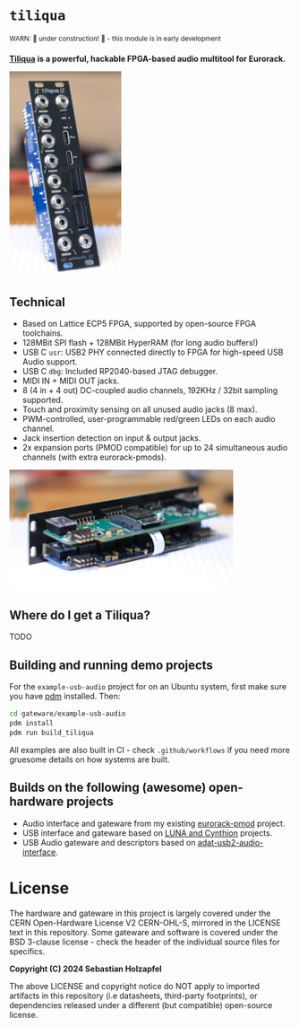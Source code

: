 # `tiliqua`

<sup>WARN: 🚧 under construction! 🚧 - this module is in early development</sup>

**[Tiliqua](https://en.wikipedia.org/wiki/Blue-tongued_skink) is a powerful, hackable FPGA-based audio multitool for Eurorack.**

<img src="doc/img/tiliqua-proto1-front.jpg" width="200">

## Technical
- Based on Lattice ECP5 FPGA, supported by open-source FPGA toolchains.
- 128MBit SPI flash + 128MBit HyperRAM (for long audio buffers!)
- USB C `usr`: USB2 PHY connected directly to FPGA for high-speed USB Audio support.
- USB C `dbg`: Included RP2040-based JTAG debugger.
- MIDI IN + MIDI OUT jacks.
- 8 (4 in + 4 out) DC-coupled audio channels, 192KHz / 32bit sampling supported.
- Touch and proximity sensing on all unused audio jacks (8 max).
- PWM-controlled, user-programmable red/green LEDs on each audio channel.
- Jack insertion detection on input & output jacks.
- 2x expansion ports (PMOD compatible) for up to 24 simultaneous audio channels (with extra eurorack-pmods).

<img src="doc/img/tiliqua-proto1-back.jpg" width="400">

## Where do I get a Tiliqua?

TODO

## Building and running demo projects

For the `example-usb-audio` project for on an Ubuntu system, first make sure you have [pdm](https://github.com/pdm-project/pdm) installed. Then:

```bash
cd gateware/example-usb-audio
pdm install
pdm run build_tiliqua
```

All examples are also built in CI - check `.github/workflows` if you need more gruesome details on how systems are built.

## Builds on the following (awesome) open-hardware projects
- Audio interface and gateware from my existing [eurorack-pmod](https://github.com/apfelaudio/eurorack-pmod) project.
- USB interface and gateware based on [LUNA and Cynthion](https://github.com/greatscottgadgets/luna/) projects.
- USB Audio gateware and descriptors based on [adat-usb2-audio-interface](https://github.com/hansfbaier/adat-usb2-audio-interface).

# License

The hardware and gateware in this project is largely covered under the CERN Open-Hardware License V2 CERN-OHL-S, mirrored in the LICENSE text in this repository. Some gateware and software is covered under the BSD 3-clause license - check the header of the individual source files for specifics.

**Copyright (C) 2024 Sebastian Holzapfel**

The above LICENSE and copyright notice do NOT apply to imported artifacts in this repository (i.e datasheets, third-party footprints), or dependencies released under a different (but compatible) open-source license.

